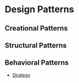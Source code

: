 # Design Patterns

## Creational Patterns

## Structural Patterns

## Behavioral Patterns
- [Strategy](src/main/java/behavioral/strategy)
